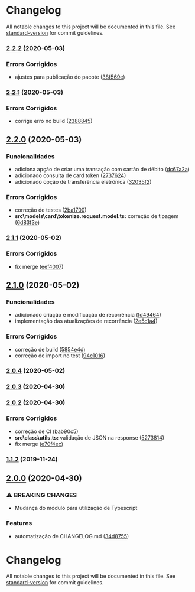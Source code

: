 # Changelog

All notable changes to this project will be documented in this file. See [standard-version](https://github.com/conventional-changelog/standard-version) for commit guidelines.

### [2.2.2](https://github.com/banzeh/cielo/compare/v2.2.1...v2.2.2) (2020-05-03)


### Errors Corrigidos

* ajustes para publicação do pacote ([38f569e](https://github.com/banzeh/cielo/commit/38f569e35a58f2c236ed82ae09f45c4cd677b05a))

### [2.2.1](https://github.com/banzeh/cielo/compare/v2.2.0...v2.2.1) (2020-05-03)


### Errors Corrigidos

* corrige erro no build ([2388845](https://github.com/banzeh/cielo/commit/23888457ae93c037f04165dd27b16b5a7b9ffab8))

## [2.2.0](https://github.com/banzeh/cielo/compare/v2.1.1...v2.2.0) (2020-05-03)


### Funcionalidades

* adiciona apção de criar uma transação com cartão de débito ([dc67a2a](https://github.com/banzeh/cielo/commit/dc67a2ad91e46477a3322ba982fa169e21c06f25))
* adicionado consulta de card token ([2737624](https://github.com/banzeh/cielo/commit/273762456ddbc3173568a012a55342dd464f29d3))
* adicionado opção de transferência eletrônica ([32035f2](https://github.com/banzeh/cielo/commit/32035f25801bfc8774efaa69d1504891b55d8b53))


### Errors Corrigidos

* correção de testes ([2ba1700](https://github.com/banzeh/cielo/commit/2ba17004e66379718f9f42955a16e328c4d282fe))
* **src\models\card\tokenize.request.model.ts:** correção de tipagem ([6d83f3e](https://github.com/banzeh/cielo/commit/6d83f3e150c0152c567ff7a63e5cb6ed3b3501ca))

### [2.1.1](https://github.com/banzeh/cielo/compare/v2.1.0...v2.1.1) (2020-05-02)


### Errors Corrigidos

* fix merge ([eef4007](https://github.com/banzeh/cielo/commit/eef400771e5f628db3927298e873bfad83b35e25))

## [2.1.0](https://github.com/banzeh/cielo/compare/v2.0.4...v2.1.0) (2020-05-02)


### Funcionalidades

* adicionado criação e modificação de recorrência ([fd49464](https://github.com/banzeh/cielo/commit/fd49464723a09a54b39c4bdf79749eddf58db830))
* implementação das atualizações de recorrência ([2e5c1a4](https://github.com/banzeh/cielo/commit/2e5c1a476c7dfba33179a0816706d5cb687d6a34))


### Errors Corrigidos

* correção de build ([5854e4d](https://github.com/banzeh/cielo/commit/5854e4d7c1c926b79fbfaf60a92bbb33fcc1fe6b))
* correção de import no test ([94c1016](https://github.com/banzeh/cielo/commit/94c101643429cbc08d5fb9662a24c9ac29a821f3))

### [2.0.4](https://github.com/banzeh/cielo/compare/v2.0.3...v2.0.4) (2020-05-02)

### [2.0.3](https://github.com/banzeh/cielo/compare/v2.0.2...v2.0.3) (2020-04-30)

### [2.0.2](https://github.com/banzeh/cielo/compare/v2.0.0...v2.0.2) (2020-04-30)


### Errors Corrigidos

* correção de CI ([bab90c5](https://github.com/banzeh/cielo/commit/bab90c526bd7c95bad0b66253c3bd7d25dbe2712))
* **src\class\utils.ts:** validação de JSON na response ([5273814](https://github.com/banzeh/cielo/commit/527381446423498b75bd7841da397b895eececb6))
* fix merge ([e70f4ec](https://github.com/banzeh/cielo/commit/e70f4ec7959ba4bfc6bee05a9a4d71d351f07783))

### [1.1.2](https://github.com/banzeh/cielo/compare/v1.1.1...v1.1.2) (2019-11-24)

## [2.0.0](https://github.com/banzeh/cielo/compare/v1.1.1...v2.0.0) (2020-04-30)


### ⚠ BREAKING CHANGES

* Mudança do módulo para utilização de Typescript

### Features

* automatização de CHANGELOG.md ([34d8755](https://github.com/banzeh/cielo/commit/34d8755507c86f639116f66510a1df39394c1078))

# Changelog

All notable changes to this project will be documented in this file. See [standard-version](https://github.com/conventional-changelog/standard-version) for commit guidelines.
